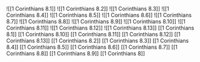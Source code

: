 ![[1 Corinthians 8.1]]
![[1 Corinthians 8.2]]
![[1 Corinthians 8.3]]
![[1 Corinthians 8.4]]
![[1 Corinthians 8.5]]
![[1 Corinthians 8.6]]
![[1 Corinthians 8.7]]
![[1 Corinthians 8.8]]
![[1 Corinthians 8.9]]
![[1 Corinthians 8.10]]
![[1 Corinthians 8.11]]
![[1 Corinthians 8.12]]
![[1 Corinthians 8.13]]
[[1 Corinthians 8.1]]
[[1 Corinthians 8.10]]
[[1 Corinthians 8.11]]
[[1 Corinthians 8.12]]
[[1 Corinthians 8.13]]
[[1 Corinthians 8.2]]
[[1 Corinthians 8.3]]
[[1 Corinthians 8.4]]
[[1 Corinthians 8.5]]
[[1 Corinthians 8.6]]
[[1 Corinthians 8.7]]
[[1 Corinthians 8.8]]
[[1 Corinthians 8.9]]
[[1 Corinthians 8]]
